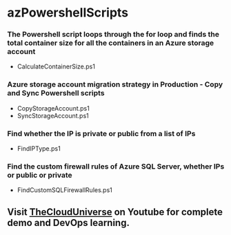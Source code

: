 # azPowershellScripts

### The Powershell script loops through the for loop and finds the total container size for all the containers in an Azure storage account
 - CalculateContainerSize.ps1

### Azure storage account migration strategy in Production - Copy and Sync Powershell scripts
 - CopyStorageAccount.ps1
 - SyncStorageAccount.ps1

### Find whether the IP is private or public from a list of IPs
 - FindIPType.ps1

### Find the custom firewall rules of Azure SQL Server, whether IPs or public or private
 - FindCustomSQLFirewallRules.ps1


## Visit [TheCloudUniverse](https://www.youtube.com/channel/UChc971ciVpUrxirOAwBnpRQ) on Youtube for complete demo and DevOps learning.
